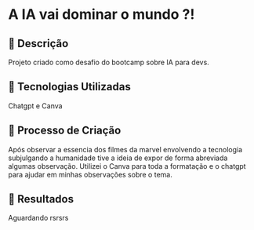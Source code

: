 # A IA vai dominar o mundo ?!

## 📒 Descrição
Projeto criado como desafio do bootcamp sobre IA para devs.

## 🤖 Tecnologias Utilizadas
Chatgpt e
Canva

## 🧐 Processo de Criação
Após observar a essencia dos filmes da marvel envolvendo a tecnologia subjulgando a humanidade tive a ideia de expor de forma abreviada algumas observação.
Utilizei o Canva para toda a formatação e o chatgpt para ajudar em minhas observações sobre o tema.

## 🚀 Resultados
Aguardando rsrsrs

